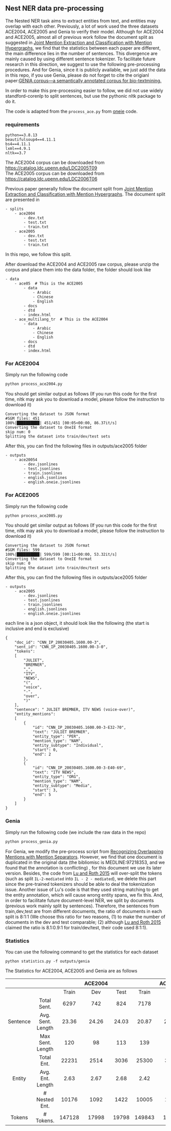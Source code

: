 
## Nest NER data pre-processing
The Nested NER task aims to extract entities from text, and entities may overlap with each other.
Previously, a lot of work used the three datasets ACE2004, ACE2005 and Genia to verify their model. 
Although for ACE2004 and ACE2005, almost all of previous work follow the document split as suggested in [Joint Mention Extraction and Classification with Mention Hypergraphs](https://aclanthology.org/D15-1102.pdf),
we find that the statistics between each paper are different, the main difference lies in the number 
of sentences. This divergence are mainly caused by using different sentence tokenizer. To facilitate 
future research in this direction, we suggest to use the following pre-processing procedures. And for Genia, since 
it is publicly available, we just add the data in this repo, if you use Genia, please do not forget to cite the 
origianl paper:[GENIA corpus—a semantically annotated corpus for bio-textmining.](https://academic.oup.com/bioinformatics/article/19/suppl_1/i180/227927?login=true)


In order to make this pre-processing easier to follow, we did not use widely standford-corenlp to 
split sentences, but use the pythonic nltk package to do it. 

The code is adapted from the `process_ace.py` from [oneie](http://blender.cs.illinois.edu/software/oneie/) code.

### requirements
```text
python==3.8.13
beautifulsoup4==4.11.1
bs4==4.11.1
lxml==4.9.1
nltk==3.7
```

The ACE2004 corpus can be downloaded from https://catalog.ldc.upenn.edu/LDC2005T09  
The ACE2005 corpus can be downloaded from https://catalog.ldc.upenn.edu/LDC2006T06  

Previous paper generally follow the document split from [Joint Mention Extraction and Classification with Mention Hypergraphs](https://aclanthology.org/D15-1102.pdf).
The document split are presented in
```text
- splits
    - ace2004
        - dev.txt
        - test.txt
        - train.txt
    - ace2005
        - dev.txt
        - test.txt
        - train.txt
```
In this repo, we follow this split. 

After download the ACE2004 and ACE2005 raw corpus, please unzip the corpus and 
place them into the data folder, the folder should look like
```text
- data
    - ace05  # This is the ACE2005
        - data
            - Arabic
            - Chinese
            - English
        - docs
        - dtd
        - index.html
    - ace_multilang_tr  # This is the ACE2004
        - data
            - Arabic
            - Chinese
            - English
        - docs
        - dtd
        - index.html
```



### For ACE2004
Simply run the following code
```bash
python process_ace2004.py
```
You should get similar output as follows (If you run this code for the first time, nltk may 
ask you to download a model, please follow the instruction to download it)
```text
Converting the dataset to JSON format
#SGM files: 451
100%|██████████| 451/451 [00:05<00:00, 86.37it/s] 
Converting the dataset to OneIE format
skip num: 0
Splitting the dataset into train/dev/test sets
```
After this, you can find the following files in outputs/ace2005 folder
```text
- outputs
    - ace20054
        - dev.jsonlines
        - test.jsonlines
        - train.jsonlines
        - english.jsonlines
        - english.oneie.jsonlines
```
### For ACE2005
Simply run the following code
```bash
python process_ace2005.py
```
You should get similar output as follows (If you run this code for the first time, nltk may 
ask you to download a model, please follow the instruction to download it)
```text
Converting the dataset to JSON format
#SGM files: 599
100%|██████████| 599/599 [00:11<00:00, 53.32it/s]
Converting the dataset to OneIE format
skip num: 0
Splitting the dataset into train/dev/test sets
```
After this, you can find the following files in outputs/ace2005 folder
```text
- outputs
    - ace2005
        - dev.jsonlines
        - test.jsonlines
        - train.jsonlines
        - english.jsonlines
        - english.oneie.jsonlines
```
each line is a json object, it should look like the following (the start is inclusive and end is exclusive)
```text
{
    "doc_id": "CNN_IP_20030405.1600.00-3",
    "sent_id": "CNN_IP_20030405.1600.00-3-0",
    "tokens":
    [
        "JULIET",
        "BREMNER",
        ",",
        "ITV",
        "NEWS",
        "(",
        "voice",
        "-",
        "over",
        ")"
    ],
    "sentence": " JULIET BREMNER, ITV NEWS (voice-over)",
    "entity_mentions":
    [
        {
            "id": "CNN_IP_20030405.1600.00-3-E32-70",
            "text": "JULIET BREMNER",
            "entity_type": "PER",
            "mention_type": "NAM",
            "entity_subtype": "Individual",
            "start": 0,
            "end": 2
        },
        {
            "id": "CNN_IP_20030405.1600.00-3-E40-69",
            "text": "ITV NEWS",
            "entity_type": "ORG",
            "mention_type": "NAM",
            "entity_subtype": "Media",
            "start": 3,
            "end": 5
        }
    ]
}

```

### Genia
Simply run the following code (we include the raw data in the repo)
```bash
python process_genia.py
```

For Genia, we modify the pre-process script from [Recognizing Overlapping Mentions with Mention Separators](https://gitlab.com/sutd_nlp/overlapping_mentions/-/tree/master/data/GENIA). 
However, we find that one document
is duplicated in the original data (the bibliomisc is MEDLINE:97218353, and we found that the annotation is conflicting) , 
for this document we use its later version. Besides, the code from [Lu and Roth 2015](https://aclanthology.org/D15-1102.pdf)
 will over-split the tokens (such as split `IL-2-mediated` into `IL - 2 - mediated`), we delete this part since the pre-trained tokenizers should be able to deal the 
tokenization issue. Another issue of Lu's code is that they used string matching to get the entity annotation, which will 
cause wrong entity spans, we fix this.
And, in order to facilitate future 
document-level NER, we split by documents (previous work mainly split by sentences). Therefore, the sentences from train,dev,test are from different documents, 
the ratio of documents in each split is 8:1:1 (We choose this ratio for two reasons, (1) to make the number of documents 
in the dev and test comparable; (2) although [Lu and Roth 2015](https://aclanthology.org/D15-1102.pdf) claimed the ratio 
is 8.1:0.9:1 for train/dev/test, their code used 8:1:1). 



### Statistics
You can use the following command to get the statistics for each dataset
```shell
python statistics.py -f outputs/genia
```


The Statistics for ACE2004, ACE2005 and Genia are as follows  

|          |                   |        | ACE2004 |       |        | ACE2005 |       |        | Genia |       |
|:--------:|:-----------------:|:------:|:-------:|:-----:|:------:|:-------:|:-----:|--------|-------|-------|
|          |                   | Train  |   Dev   | Test  | Train  |   Dev   | Test  | Train  | Dev   | Test  |
|          |    Total Sent.    |  6297  |   742   |  824  |  7178  |   960   | 1051  | 15038  | 1765  | 1732  |
| Sentence | Avg. Sent. Length | 23.36  |  24.26  | 24.03 | 20.87  |  20.57  | 18.65 | 26.49  | 25.77 | 27.06 |
|          | Max Sent. Length  |  120   |   98    |  113  |  139   |   99    |  88   | 174    | 136   | 123   |
|          |    Total Ent.     | 22231  |  2514   | 3036  | 25300  |  3321   | 3099  | 46203  | 4714  | 5119  |
|  Entity  | Avg. Ent. Length  |  2.63  |  2.67   | 2.68  |  2.42  |  2.26   | 2.40  | 1.98   | 2.17  | 2.12  |
|          |   # Nested Ent.   | 10176  |  1092   | 1422  | 10005  |  1214   | 1186  | 8309   | 850   | 1156  |
|  Tokens  |     # Tokens.     | 147128 |  17998  | 19798 | 149843 |  19745  | 19603 | 398328 | 45495 | 46873 |





